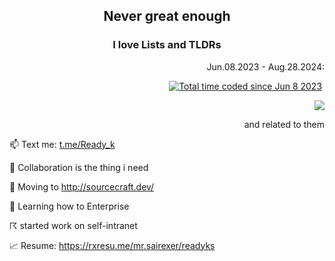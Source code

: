 <!--
[__Open Lecture hall of the Summer Schools (Yandex)__](https://yandex.ru/yaintern/schools/open-lectures)
 -->

<h2 align="center"> Never great enough </h2>

<h3 align="center"> I love Lists and TLDRs </h3>


<p align=right>
 Jun.08.2023 - Aug.28.2024:
</p>

<p align=right>
 <a href="https://wakatime.com/@readyyyk"><img src="https://wakatime.com/badge/user/cf578893-46db-4f69-ba9f-f13dea678bf9.svg" alt="Total time coded since Jun 8 2023" /></a>
 <img src="https://hit.yhype.me/github/profile?user_id=78100125" alt="">
</p>

<p align=right>
 <img src=https://skillicons.dev/icons?i=js,go,php,py,bash>
</p>
<p align=right>
 and related to them
</p>



📫 Text me: [t.me/Ready_k](https://t.me/Ready_k)

👯 Collaboration is the thing i need 

🔀 Moving to http://sourcecraft.dev/

🌱 Learning how to Enterprise 

☈ started work on self-intranet

📈 Resume: https://rxresu.me/mr.sairexer/readyks
